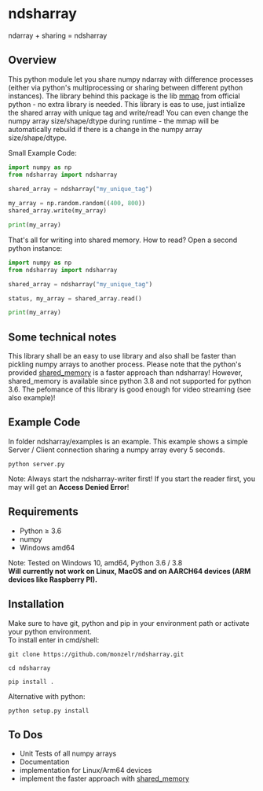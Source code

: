 ndsharray
=========
ndarray + sharing = ndsharray

Overview
--------
This python module let you share numpy ndarray with difference processes (either via python's multiprocessing or sharing between different python instances). The library behind this package is the lib [mmap](https://docs.python.org/3/library/mmap.html) from official python - no extra library is needed.
This library is eas to use, just intialize the shared array with unique tag and write/read! You can even change the numpy array size/shape/dtype during runtime - the mmap will be automatically rebuild if there is a change in the numpy array size/shape/dtype.

Small Example Code:
```python
import numpy as np
from ndsharray import ndsharray
    
shared_array = ndsharray("my_unique_tag")

my_array = np.random.random((400, 800))
shared_array.write(my_array)

print(my_array)
```

That's all for writing into shared memory. How to read? Open a second python instance:
```python
import numpy as np
from ndsharray import ndsharray

shared_array = ndsharray("my_unique_tag")

status, my_array = shared_array.read()

print(my_array)
```

Some technical notes
--------------------
This library shall be an easy to use library and also shall be faster than pickling numpy arrays to another process. Please note that the python's provided [shared_memory](https://docs.python.org/3/library/multiprocessing.shared_memory.html) is a faster approach than ndsharray! However, shared_memory is available since python 3.8 and not supported for python 3.6.
The pefomance of this library is good enough for video streaming (see also example)!

Example Code
------------
In folder ndsharray/examples is an example. This example shows a simple Server / Client connection sharing a numpy array every 5 seconds. 
```
python server.py
```
Note: Always start the ndsharray-writer first! If you start the reader first, you may will get an **Access Denied Error**!

Requirements
------------ 
- Python ≥ 3.6
- numpy
- Windows amd64

Note: Tested on Windows 10, amd64, Python 3.6 / 3.8 \
**Will currently not work on Linux, MacOS and on AARCH64 devices (ARM devices like Raspberry PI).**


Installation
------------
Make sure to have git, python and pip in your environment path or activate your python environment.\
To install enter in cmd/shell:

    git clone https://github.com/monzelr/ndsharray.git

    cd ndsharray

    pip install .

Alternative with python:

    python setup.py install


To Dos
------
- Unit Tests of all numpy arrays
- Documentation
- implementation for Linux/Arm64 devices
- implement the faster approach with [shared_memory](https://docs.python.org/3/library/multiprocessing.shared_memory.html)
